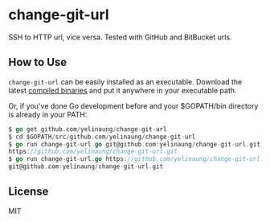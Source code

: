 change-git-url
=============

SSH to HTTP url, vice versa. Tested with GitHub and BitBucket urls.

How to Use
----------

`change-git-url` can be easily installed as an executable. Download the latest [compiled binaries](https://github.com/yelinaung/change-git-url/releases/tag/v0.0.1) and put it anywhere in your executable path.

Or, if you've done Go development before and your $GOPATH/bin directory is already in your PATH:

```go
$ go get github.com/yelinaung/change-git-url
$ cd $GOPATH/src/github.com/yelinaung/change-git-url
$ go run change-git-url.go git@github.com:yelinaung/change-git-url.git
https://github.com/yelinaung/change-git-url.git
$ go run change-git-url.go https://github.com/yelinaung/change-git-url.git
git@github.com:yelinaung/change-git-url.git
```

License
-------
MIT
